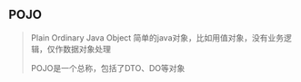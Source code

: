 ## POJO

> Plain Ordinary Java Object 简单的java对象，比如用值对象，没有业务逻辑，仅作数据对象处理
>
> POJO是一个总称，包括了DTO、DO等对象



